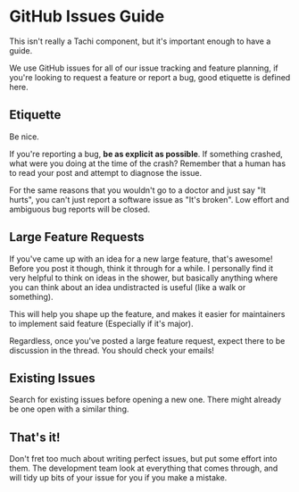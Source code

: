 # GitHub Issues Guide

This isn't really a Tachi component, but it's important enough to have a guide.

We use GitHub issues for all of our issue tracking and feature planning, if you're looking to request a feature or report a bug, good etiquette is defined here.

## Etiquette

Be nice.

If you're reporting a bug, **be as explicit as possible**. If something crashed, what were you doing at the time of the crash? Remember that a human has to read your post and attempt to diagnose the issue.

For the same reasons that you wouldn't go to a doctor and just say "It hurts", you can't just report a software issue as "It's broken". Low effort and ambiguous bug reports will be closed.

## Large Feature Requests

If you've came up with an idea for a new large feature, that's awesome! Before you post it though, think it through for a while.
I personally find it very helpful to think on ideas in the shower, but basically anything where you can think about an idea undistracted is useful (like a walk or something).

This will help you shape up the feature, and makes it easier for maintainers to implement said feature (Especially if it's major).

Regardless, once you've posted a large feature request, expect there to be discussion in the thread. You should check your emails!

## Existing Issues

Search for existing issues before opening a new one. There might already be one open with a similar thing.

## That's it!

Don't fret too much about writing perfect issues, but put some effort into them. The development team look at everything that comes through, and will tidy up bits of your issue for you if you make a mistake.

